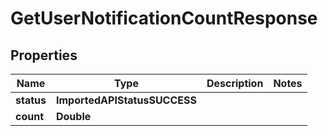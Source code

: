 

# GetUserNotificationCountResponse


## Properties

| Name | Type | Description | Notes |
|------------ | ------------- | ------------- | -------------|
|**status** | **ImportedAPIStatusSUCCESS** |  |  |
|**count** | **Double** |  |  |



